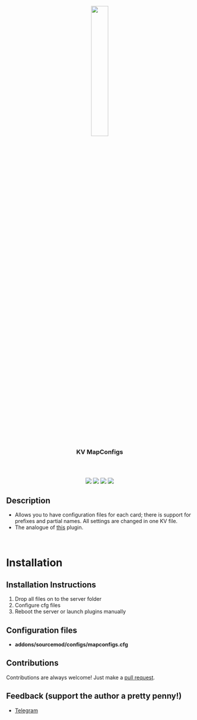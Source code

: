 
<p align="center">
<img src="https://i.imgur.com/aNyHhz7.png" width="30%"/>
<br/>
<h3 align="center">KV MapConfigs</h3>
<h2></h2>
</p>
<br />

<p align="center">
<img src="https://img.shields.io/github/downloads/IL0co/FRS-Core/total?style=flat-square" /></a>
<a href="../../releases"><img src="https://img.shields.io/github/release/IL0co/FRS-Core?style=flat-square"/></a>
<a href="../../issues"><img src="https://img.shields.io/github/issues/IL0co/FRS-Core?style=flat-square" /></a>
<a href="../../pulls"><img src="https://img.shields.io/github/issues-pr/IL0co/FRS-Core?style=flat-square" /></a> 
</p>

## Description
* Allows you to have configuration files for each card; there is support for prefixes and partial names. All settings are changed in one KV file.
* The analogue of [this](https://forums.alliedmods.net/showthread.php?p=607079) plugin.
<br>

# Installation 

<!-- ## Requirements
* Straight arms
* SourceMode 1.7+ -->

## Installation Instructions
1. Drop all files on to the server folder
2. Configure cfg files
3. Reboot the server or launch plugins manually

## Configuration files

* **addons/sourcemod/configs/mapconfigs.cfg**

## Contributions
Contributions are always welcome!
Just make a [pull request](../../pulls).

## Feedback (support the author a pretty penny!)
* [Telegram](https://t.me/LocoCat)
